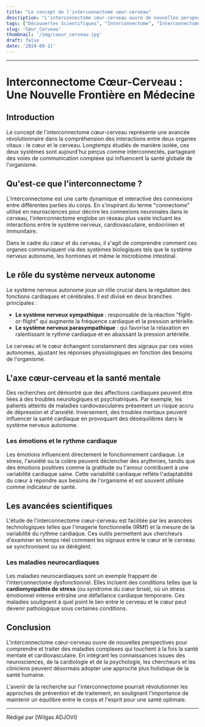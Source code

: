 ```yaml
---
title: "Le concept de l'interconnectome cœur-cerveau"
description: "L'interconnectome cœur-cerveau ouvre de nouvelles perspectives pour comprendre et traiter des maladies complexes qui touchent à la fois la santé mentale et cardiovasculaire."
tags: ["Découvertes Scientifiques", "Interconnectome", "Interconnectome Cœur-Cerveau", "Le rôle du système nerveux autonome", "L'axe cœur-cerveau et la santé mentale", "Les avancées scientifiques",]
slug: 'Cœur_Cerveau'
thumbnail: '/img/coeur_cerveau.jpg'
draft: false
date: '2024-09-11'
---
```




---

# Interconnectome Cœur-Cerveau : Une Nouvelle Frontière en Médecine

## Introduction

Le concept de l'interconnectome cœur-cerveau représente une avancée révolutionnaire dans la compréhension des interactions entre deux organes vitaux : le cœur et le cerveau. Longtemps étudiés de manière isolée, ces deux systèmes sont aujourd'hui perçus comme interconnectés, partageant des voies de communication complexe qui influencent la santé globale de l'organisme.

## Qu'est-ce que l'interconnectome ?

L'interconnectome est une carte dynamique et interactive des connexions entre différentes parties du corps. En s'inspirant du terme "connectome" utilisé en neurosciences pour décrire les connexions neuronales dans le cerveau, l'interconnectome englobe un réseau plus vaste incluant les interactions entre le système nerveux, cardiovasculaire, endocrinien et immunitaire.

Dans le cadre du cœur et du cerveau, il s'agit de comprendre comment ces organes communiquent via des systèmes biologiques tels que le système nerveux autonome, les hormones et même le microbiome intestinal.

## Le rôle du système nerveux autonome

Le système nerveux autonome joue un rôle crucial dans la régulation des fonctions cardiaques et cérébrales. Il est divisé en deux branches principales : 

- **Le système nerveux sympathique** : responsable de la réaction "fight-or-flight" qui augmente la fréquence cardiaque et la pression artérielle.
- **Le système nerveux parasympathique** : qui favorise la relaxation en ralentissant le rythme cardiaque et en abaissant la pression artérielle.

Le cerveau et le cœur échangent constamment des signaux par ces voies autonomes, ajustant les réponses physiologiques en fonction des besoins de l'organisme.

## L'axe cœur-cerveau et la santé mentale

Des recherches ont démontré que des affections cardiaques peuvent être liées à des troubles neurologiques et psychiatriques. Par exemple, les patients atteints de maladies cardiovasculaires présentent un risque accru de dépression et d'anxiété. Inversement, des troubles mentaux peuvent influencer la santé cardiaque en provoquant des déséquilibres dans le système nerveux autonome.

### Les émotions et le rythme cardiaque

Les émotions influencent directement le fonctionnement cardiaque. Le stress, l'anxiété ou la colère peuvent déclencher des arythmies, tandis que des émotions positives comme la gratitude ou l'amour contribuent à une variabilité cardiaque saine. Cette variabilité cardiaque reflète l'adaptabilité du cœur à répondre aux besoins de l'organisme et est souvent utilisée comme indicateur de santé.

## Les avancées scientifiques

L'étude de l'interconnectome cœur-cerveau est facilitée par les avancées technologiques telles que l'imagerie fonctionnelle (IRMf) et la mesure de la variabilité du rythme cardiaque. Ces outils permettent aux chercheurs d'examiner en temps réel comment les signaux entre le cœur et le cerveau se synchronisent ou se dérèglent.

### Les maladies neurocardiaques

Les maladies neurocardiaques sont un exemple frappant de l'interconnectome dysfonctionnel. Elles incluent des conditions telles que la **cardiomyopathie de stress** (ou syndrome du cœur brisé), où un stress émotionnel intense entraîne une défaillance cardiaque temporaire. Ces maladies soulignent à quel point le lien entre le cerveau et le cœur peut devenir pathologique sous certaines conditions.

## Conclusion

L'interconnectome cœur-cerveau ouvre de nouvelles perspectives pour comprendre et traiter des maladies complexes qui touchent à la fois la santé mentale et cardiovasculaire. En intégrant les connaissances issues des neurosciences, de la cardiologie et de la psychologie, les chercheurs et les cliniciens peuvent désormais adopter une approche plus holistique de la santé humaine.

L'avenir de la recherche sur l'interconnectome pourrait révolutionner les approches de prévention et de traitement, en soulignant l'importance de maintenir un équilibre entre le corps et l'esprit pour une santé optimale.



---
Rédigé par [Wilgas ADJOVI]

